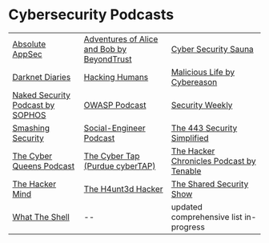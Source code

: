 # Cybersecurity Podcasts

|                                                                                        |                                                                                   |                                                                                               |
| -------------------------------------------------------------------------------------- | --------------------------------------------------------------------------------- | --------------------------------------------------------------------------------------------- |
| [Absolute AppSec](https://absoluteappsec.com/)                                         | [Adventures of Alice and Bob by BeyondTrust](https://www.beyondtrust.com/podcast) | [Cyber Security Sauna](https://cybersecuritysauna.libsyn.com/)                                |
| [Darknet Diaries](https://darknetdiaries.com/)                                         | [Hacking Humans](https://thecyberwire.com/podcasts/hacking-humans)                | [Malicious Life by Cybereason](https://malicious.life/)                                       |
| [Naked Security Podcast by SOPHOS](https://nakedsecurity.sophos.com/category/podcast/) | [OWASP Podcast](https://owasp.org/www-project-podcast/)                           | [Security Weekly](https://securityweekly.com/)                                                |
| [Smashing Security](https://www.smashingsecurity.com/)                                 | [Social-Engineer Podcast](https://www.social-engineer.org/podcasts/)              | [The 443 Security Simplified](https://www.secplicity.org/category/the-443/)                   |
| [The Cyber Queens Podcast](https://www.cyberqueenspodcast.com/)                        | [The Cyber Tap (Purdue cyberTAP)](https://cyber.tap.purdue.edu/)                  | [The Hacker Chronicles Podcast by Tenable](https://www.tenable.com/podcast/hacker-chronicles) |
| [The Hacker Mind](https://thehackermind.com/)                                          | [The H4unt3d Hacker](https://thehauntedhacker.com/podcasts)                       | [The Shared Security Show](https://sharedsecurity.net/)                                       |
| [What The Shell](https://whattheshellpod.com/)                                         | --                                                                                | updated comprehensive list in-progress                                                        |
